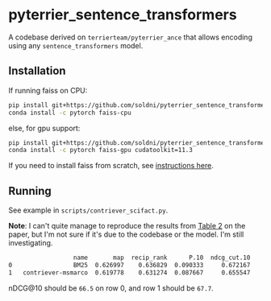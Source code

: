 # pyterrier_sentence_transformers
A codebase derived on `terrierteam/pyterrier_ance` that allows encoding using any `sentence_transformers` model.

## Installation

If running faiss on CPU:

```bash
pip install git+https://github.com/soldni/pyterrier_sentence_transformers.git
conda install -c pytorch faiss-cpu
```

else, for gpu support:

```bash
pip install git+https://github.com/soldni/pyterrier_sentence_transformers.git
conda install -c pytorch faiss-gpu cudatoolkit=11.3
```

If you need to install faiss from scratch, see [instructions here][1].


## Running

See example in `scripts/contriever_scifact.py`.

**Note**: I can't quite manage to reproduce the results from [Table 2][2] on the paper, but I'm not sure if it's due to the codebase or the model. I'm still investigating.

```bash
                  name       map  recip_rank      P.10  ndcg_cut.10
0                 BM25  0.626997    0.636829  0.090333     0.672167
1   contriever-msmarco  0.619778    0.631274  0.087667     0.655547
```

nDCG@10 should be `66.5` on row 0, and row 1 should be `67.7`.


[1]: https://github.com/facebookresearch/faiss/blob/main/INSTALL.md
[2]: https://arxiv.org/pdf/2112.09118.pdf
